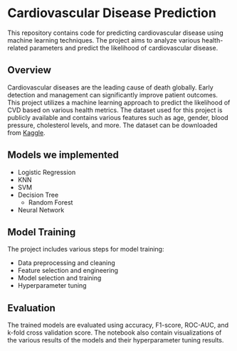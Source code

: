 # Cardiovascular Disease Prediction

This repository contains code for predicting cardiovascular disease using machine learning techniques. The project aims to analyze various health-related parameters and predict the likelihood of cardiovascular disease.

## Overview

Cardiovascular diseases are the leading cause of death globally. Early detection and management can significantly improve patient outcomes. This project utilizes a machine learning approach to predict the likelihood of CVD based on various health metrics. The dataset used for this project is publicly available and contains various features such as age, gender, blood pressure, cholesterol levels, and more. The dataset can be downloaded from [Kaggle](https://www.kaggle.com/sulianova/cardiovascular-disease-dataset).

## Models we implemented

- Logistic Regression
- KNN
- SVM
- Decision Tree
  - Random Forest
- Neural Network


## Model Training

The project includes various steps for model training:
- Data preprocessing and cleaning
- Feature selection and engineering
- Model selection and training
- Hyperparameter tuning

## Evaluation

The trained models are evaluated using accuracy, F1-score, ROC-AUC, and k-fold cross validation score. The notebook also contain visualizations of the various results of the models and their hyperparameter tuning results.
